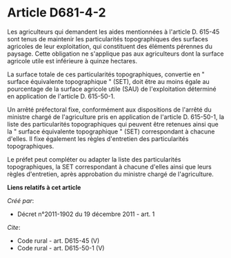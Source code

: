 # Article D681-4-2

Les agriculteurs qui demandent les aides mentionnées à l'article D. 615-45 sont tenus de maintenir les particularités
topographiques des surfaces agricoles de leur exploitation, qui constituent des éléments pérennes du paysage. Cette
obligation ne s'applique pas aux agriculteurs dont la surface agricole utile est inférieure à quinze hectares. 

La surface totale de ces particularités topographiques, convertie en " surface équivalente topographique " (SET), doit être
au moins égale au pourcentage de la surface agricole utile (SAU) de l'exploitation déterminé en application de l'article D.
615-50-1.

Un arrêté préfectoral fixe, conformément aux dispositions de l'arrêté du ministre chargé de l'agriculture pris en application
de l'article D. 615-50-1, la liste des particularités topographiques qui peuvent être retenues ainsi que la " surface
équivalente topographique " (SET) correspondant à chacune d'elles. Il fixe également les règles d'entretien des
particularités topographiques. 

Le préfet peut compléter ou adapter la liste des particularités topographiques, la SET correspondant à chacune d'elles ainsi
que leurs règles d'entretien, après approbation du ministre chargé de l'agriculture.

**Liens relatifs à cet article**

_Créé par_:

  - Décret n°2011-1902 du 19 décembre 2011 - art. 1

_Cite_:

  - Code rural - art. D615-45 (V)
  - Code rural - art. D615-50-1 (V)
